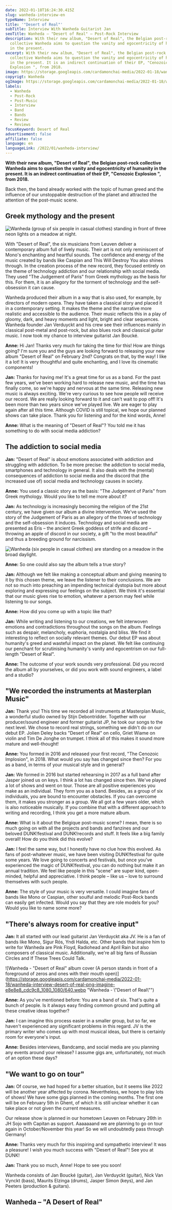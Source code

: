 ```yaml
---
date: 2022-01-18T16:24:30.415Z
slug: wanheda-interview-en
typeName: Interview
title: '"Desert of Real"'
subTitle: Interview With Wanheda Guitarist Jan
seoTitle: Wanheda – "Desert of Real" – Post-Rock Interview
description: With their new album, "Desert of Real", the Belgian post-rock
  collective Wanheda aims to question the vanity and egocentricity of humanity
  in the present.
excerpt: With their new album, "Desert of Real", the Belgian post-rock
  collective Wanheda aims to question the vanity and egocentricity of humanity
  in the present. It is an indirect continuation of their EP, "Cenozoic
  Explosion ", from 2018.
image: https://storage.googleapis.com/cardamonchai-media/2022-01-18/wanheda-interview-jpg-imagine-080808_433e31_1024_768/640.webp
copyrigt: Wanheda
ogImage: https://storage.googleapis.com/cardamonchai-media/2022-01-18/wanheda-interview-fb-png-imagine-080808_3b2c18_1200_628/640.webp
labels:
  - Wanheda
  - Post-Rock
  - Post-Music
  - Interview
  - Band
  - Bands
  - Review
  - Reviews
focusKeyword: Desert of Real
advertisement: false
affiliate: false
language: en
languageLink: /2022/01/wanheda-interview/
---
```

**With their new album, "Desert of Real", the Belgian post-rock collective Wanheda aims to question the vanity and egocentricity of humanity in the present. It is an indirect continuation of their EP, "Cenozoic Explosion ", from 2018.**

Back then, the band already worked with the topic of human greed and the influence of our unstoppable destruction of the planet and attracted the attention of the post-music scene.

## Greek mythology and the present

![Wanheda (group of six people in casual clothes) standing in front of three neon lights on a meadow at night.](https://storage.googleapis.com/cardamonchai-media/2022-01-18/wanheda-interview-dark-jpg-imagine-080808_16191a_1024_768/640.webp "Wanheda")

With "Desert of Real", the six musicians from Leuven deliver a contemporary album full of lively music. Their art is not only reminiscent of Mono's enchanting and heartful sounds. The confidence and energy of the music created by bands like Caspian and This Will Destroy You also shines through. In the creation process of the new record, they focused entirely on the theme of technology addiction and our relationship with social media. They used "The Judgement of Paris" from Greek mythology as the basis for this. For them, it is an allegory for the torment of technology and the self-obsession it can cause.

Wanheda produced their album in a way that is also used, for example, by directors of modern opera. They have taken a classical story and placed it in a contemporary setting. It makes the theme and the narrative more realistic and accessible to the audience. Their music reflects this in a play of gloomy, dark, and heavy moments and light, bright and clear sequences. Wanheda founder Jan Verduyckt and his crew see their influences mainly in classical post-metal and post-rock, but also blues rock and classical guitar music. I now took my chance to interview guitarist Jan Boucké.

**Anne:** Hi Jan! Thanks very much for taking the time for this! How are things going? I'm sure you and the guys are looking forward to releasing your new album "Desert of Real" on February 2nd? Congrats on that, by the way! I like it a lot! It is very thoughtful and quite enchanting, and I love its cinematic components!

**Jan:** Thanks for having me! It's a great time for us as a band. For the past few years, we've been working hard to release new music, and the time has finally come, so we're happy and nervous at the same time. Releasing new music is always exciting. We're very curious to see how people will receive our record. We are really looking forward to it and can't wait to pop off! It's been more than two years since we've played live. We are eager to play again after all this time. Although COVID is still topical, we hope our planned shows can take place. Thank you for listening and for the kind words, Anne!

**Anne:** What is the meaning of "Desert of Real"? You told me it has something to do with social media addiction?

## The addiction to social media

**Jan:** "Desert of Real" is about emotions associated with addiction and struggling with addiction. To be more precise: the addiction to social media, smartphones and technology in general. It also deals with the (mental) consequences of addiction to social media and the discord that (the increased use of) social media and technology causes in society. 

**Anne:** You used a classic story as the basis: "The Judgement of Paris" from Greek mythology. Would you like to tell me more about it?

**Jan:** As technology is increasingly becoming the religion of the 21st century, we have given our album a divine intervention. We've used the story of the Judgement of Paris as an allegory of the throes of technology and the self-obsession it induces. Technology and social media are presented as Eris – the ancient Greek goddess of strife and discord – throwing an apple of discord in our society, a gift "to the most beautiful" and thus a breeding ground for narcissism.

![Wanheda (six people in casual clothes) are standing on a meadow in the broad daylight.](https://storage.googleapis.com/cardamonchai-media/2022-01-18/wanheda-interview-light-jpg-imagine-f8f8f8_b4ae9e_1024_768/640.webp "Wanheda")

**Anne:** So one could also say the album tells a true story?

**Jan:** Although we felt like making a conceptual album and giving meaning to it by this chosen theme, we leave the listener to their conclusions. We are not so much into preaching an impending technical dystopia but more about exploring and expressing our feelings on the subject. We think it's essential that our music gives rise to emotion, whatever a person may feel while listening to our songs.

**Anne:** How did you come up with a topic like that?

**Jan:** While writing and listening to our creations, we felt interwoven emotions and contradictions throughout the songs on the album. Feelings such as despair, melancholy, euphoria, nostalgia and bliss. We find it interesting to reflect on socially relevant themes. Our debut EP was about humanity's greed and wasteful impact on the planet. We felt like continuing our penchant for scrutinising humanity's vanity and egocentrism on our full-length "Desert of Real".

**Anne:** The outcome of your work sounds very professional. Did you record the album all by yourselves, or did you work with sound engineers, a label and a studio?

## "We recorded the instruments at Masterplan Music"

**Jan:** Thank you! This time we recorded all instruments at Masterplan Music, a wonderful studio owned by Stijn Debontridder. Together with our producer/sound engineer and former guitarist JP, he took our songs to the next level. We chose to record real strings, something we didn't do on our debut EP. Jolien Deley backs "Desert of Real" on cello, Griet Wiame on violin and Tim De Jonghe on trumpet. I think all of this makes it sound more mature and well-thought!

**Anne:** You formed in 2016 and released your first record, "The Cenozoic Implosion", in 2018. What would you say has changed since then? For you as a band, in terms of your musical style and in general?

**Jan:** We formed in 2016 but started rehearsing in 2017 as a full band after Jasper joined us on keys. I think a lot has changed since then. We've played a lot of shows and went on tour. Those are all positive experiences you make as an individual. They form you as a band. Besides, as a group of six individuals, you are bound to encounter obstacles. If you can overcome them, it makes you stronger as a group. We all got a few years older, which is also noticeable musically. If you combine that with a different approach to writing and recording, I think you get a more mature album.

**Anne:** What is it about the Belgique post-music scene? I mean, there is so much going on with all the projects and bands and fanzines and our beloved DUNK!festival and DUNK!records and stuff. It feels like a big family overall! How do you think did this evolve?

**Jan:** I feel the same way, but I honestly have no clue how this evolved. As fans of post-whatever music, we have been visiting DUNK!festival for quite some years. We love going to concerts and festivals, but once you've experienced the magic of DUNK!festival, you can do nothing but make it an annual tradition. We feel like people in this "scene" are super kind, open-minded, helpful and appreciative. I think people – like us – love to surround themselves with such people.

**Anne:** The style of your music is very versatile. I could imagine fans of bands like Mono or Caspian, other soulful and melodic Post-Rock bands can easily get infected. Would you say that they are role models for you? Would you like to name some more?

## "There's always room for creative input"

**Jan:** It all started with our lead guitarist Jan Verduyckt aka JV. He is a fan of bands like Mono, Sigur Rós, Yndi Halda, etc. Other bands that inspire him to write for Wanheda are Pink Floyd, Radiohead and April Rain but also composers of classical music. Additionally, we're all big fans of Russian Circles and If These Trees Could Talk.

![Wanheda - "Desert of Real" album cover (A person stands in front of a foreground of zeros and ones with their mouth open)](https://storage.googleapis.com/cardamonchai-media/2022-01-18/wanheda-interview-desert-of-real-png-imagine-e8e8e8_cdc9c8_1080_1080/640.webp "Wanheda - \\"Desert of Real\\"")

**Anne:** As you've mentioned before: You are a band of six. That's quite a bunch of people. Is it always easy finding common ground and putting all these creative ideas together?

**Jan:** I can imagine this process easier in a smaller group, but so far, we haven't experienced any significant problems in this regard. JV is the primary writer who comes up with most musical ideas, but there is certainly room for everyone's input.

**Anne:** Besides interviews, Bandcamp, and social media are you planning any events around your release? I assume gigs are, unfortunately, not much of an option these days?

## "We want to go on tour"

**Jan:** Of course, we had hoped for a better situation, but it seems like 2022 will be another year affected by corona. Nevertheless, we hope to play lots of shows! We have some gigs planned in the coming months. The first one will be on February 5th in Ghent, of which it is still unclear whether it can take place or not given the current measures.

Our release show is planned in our hometown Leuven on February 26th in JH Sojo with Capitan as support. Aaaaaaand we are planning to go on tour again in October/November this year! So we will undoubtedly pass through Germany!

**Anne:** Thanks very much for this inspiring and sympathetic interview! It was a pleasure! I wish you much success with "Desert of Real"! See you at DUNK!

**Jan:** Thank you so much, Anne! Hope to see you soon!

Wanheda consists of Jan Boucké (guitar), Jan Verduyckt (guitar), Nick Van Vynckt (bass), Maurits Elzinga (drums), Jasper Simon (keys), and Jan Peeters (production & guitars).

## Wanheda – "A Desert of Real"

<YouTube id="ZAAJVQ4YBf8" />
